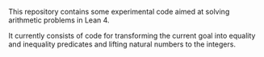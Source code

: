 This repository contains some experimental code aimed at solving arithmetic
problems in Lean 4.

It currently consists of code for transforming the current goal into
equality and inequality predicates and lifting natural numbers to the
integers.